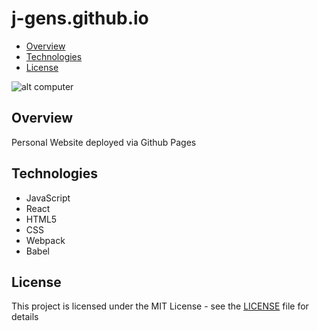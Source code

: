 # j-gens.github.io

* [Overview](https://github.com/j-gens/j-gens.github.io#overview)
* [Technologies](https://github.com/j-gens/j-gens.github.io#technologies)
* [License](https://github.com/j-gens/j-gens.github.io#license)

![alt computer](https://j-gens-portfolio.s3-us-west-1.amazonaws.com/bg-001.jpg)

## Overview

Personal Website deployed via Github Pages

## Technologies

* JavaScript
* React
* HTML5
* CSS
* Webpack
* Babel

## License

This project is licensed under the MIT License - see the [LICENSE](https://github.com/j-gens/j-gens.github.io/blob/master/LICENSE) file for details
